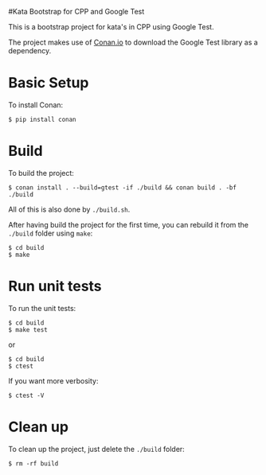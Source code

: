 #Kata Bootstrap for CPP and Google Test

This is a bootstrap project for kata's in CPP  using Google Test.

The project makes use of [Conan.io](https://conan.io/) to download the Google Test library as a dependency.

# Basic Setup

To install Conan:

```
$ pip install conan
```

# Build

To build the project:

```
$ conan install . --build=gtest -if ./build && conan build . -bf ./build
```

All of this is also done by `./build.sh`.

After having build the project for the first time, you can rebuild it from the `./build` folder using `make`:

```
$ cd build
$ make
```

# Run unit tests

To run the unit tests:
```
$ cd build
$ make test
```

or

```
$ cd build
$ ctest
```

If you want more verbosity:

```
$ ctest -V
```

# Clean up

To clean up the project, just delete the `./build` folder:

```
$ rm -rf build
```

